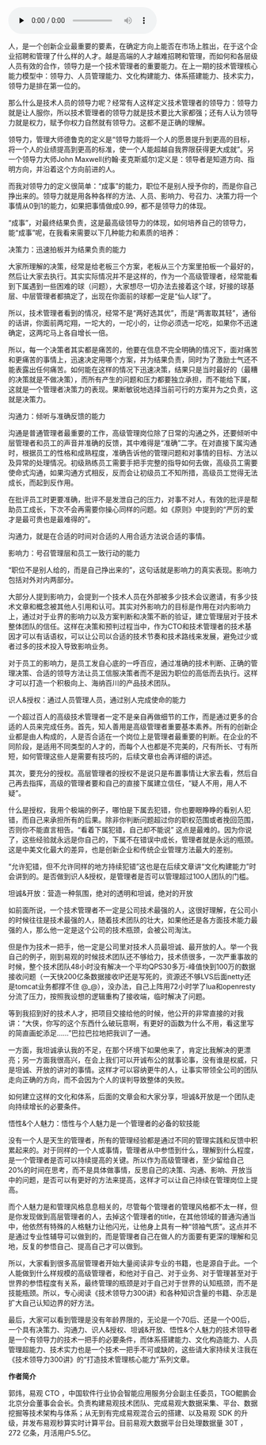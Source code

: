 <audio id="audio" title="第8讲 | 技术领导力就是“成事”的能力" controls="" preload="none"><source id="mp3" src="https://static001.geekbang.org/resource/audio/dd/47/dda2790bfe856643c6461de2fec61547.mp3"></audio>

人，是一个创新企业最重要的要素，在确定方向上能否在市场上胜出，在于这个企业招聘和管理了什么样的人才。越是高端的人才越难招聘和管理，而如何和各层级人员有效的合作，领导力是一个技术管理者的重要能力。在上一期的技术管理核心能力模型中：领导力、人员管理能力、文化构建能力、体系搭建能力、技术实力，领导力是排在第一位的。

那么什么是技术人员的领导力呢？经常有人这样定义技术管理者的领导力：领导力就是让人服你，所以技术管理者的领导力就是技术要比大家都强；还有人认为领导力就是权力，赋予你权力自然就有领导力。这都不是正确的理解。

领导力，管理大师德鲁克的定义是“领导力能将一个人的愿景提升到更高的目标，将一个人的业绩提高到更高的标准，使一个人能超越自我界限获得更大成就”。另一个领导力大师John Maxwell(约翰·麦克斯威尔)定义是：领导者是知道方向、指明方向，并沿着这个方向前进的人。

而我对领导力的定义很简单：“成事”的能力，职位不是别人授予你的，而是你自己挣出来的。领导力就是用各种各样的方法、人员、影响力、号召力、决策力将一个事情从0到1的能力，如果把事情做成0.99，都不是领导力的体现。

“成事”，对最终结果负责，这是最高级领导力的体现，如何培养自己的领导力，能“成事”呢，在我看来需要以下几种能力和素质的培养：

决策力：迅速拍板并为结果负责的能力

大家所理解的决策，经常是给老板三个方案，老板从三个方案里拍板一个最好的，然后让大家去执行。其实实际情况并不是这样的，作为一个高级管理者，经常能看到下属遇到一些困难的球（问题），大家想尽一切办法去接着这个球，好接的球基层、中层管理者都搞定了，出现在你面前的球都一定是“仙人球”了。

所以，技术管理者看到的情况，经常不是“两好选其优”，而是“两害取其轻”，通俗的话讲，你面前两坨翔，一坨大的，一坨小的，让你必须选一坨吃，如果你不迅速确定，这两坨马上各自增长一倍。

所以，每一个决策者其实都是痛苦的，他要在信息不完全明确的情况下，面对痛苦和更痛苦的事情上，迅速决定用哪个方案，并为结果负责，同时为了激励士气还不能表露出任何痛苦。如何能在这样的情况下迅速决策，结果只是当时最好的（最糟的决策就是不做决策），而所有产生的问题和压力都要独立承担，而不能给下属，这就是一个管理者决策力的表现。果断敏锐地选择当前可行的方案并为之负责，这就是决策力。

沟通力：倾听与准确反馈的能力

沟通是普通管理者最重要的工作，高级管理岗位除了日常的沟通之外，还要倾听中层管理者和员工的声音并准确的反馈，其中难得是“准确”二字。在对直接下属沟通时，根据员工的性格和成熟程度，准确告诉他的管理问题和对事情的目标、方法以及异常的处理情况。初级熟练员工需要手把手完整的指导如何去做，高级员工需要使命式沟通，如果沟通方式相反，反而会让初级员工不知所措，高级员工觉得无法成长，而起到反作用。

在批评员工时更要准确，批评不是发泄自己的压力，对事不对人，有效的批评是帮助员工成长，下次不会再需要你操心同样的问题。如《原则》中提到的“严厉的爱才是最可贵也是最难得的”。

沟通力，就是在合适的时间对合适的人用合适方法说合适的事情。

影响力：号召管理层和员工一致行动的能力

“职位不是别人给的，而是自己挣出来的”，这句话就是影响力的真实表现。影响力包括对外对内两部分。

大部分人提到影响力，会提到一个技术人员在外部被多少技术会议邀请，有多少技术文章和概念被其他人引用和认可。其实对外影响力的目标是作用在对内影响力上，通过对于业界的影响力以及方案判断和决策不断的验证，建立管理层对于技术整体团队的信任。这样在决策和预判过程当中，作为CTO和技术管理者的技术基因才可以有话语权，可以让公司以合适的技术节奏和技术路线来发展，避免过少或者过多的技术投入导致影响业务。

对于员工的影响力，是员工发自心底的一呼百应，通过准确的技术判断、正确的管理决策、合适的领导方法让员工信服决策者而不是因为职位的高低而去执行。这样才可以打造一个积极向上、海纳百川的产品技术团队。

识人&amp;授权：通过人员管理人员，通过别人完成使命的能力

一个超过百人的高级技术管理者一定不是亲自再做细节的工作，而是通过更多的合适的人员来完成任务。首先，知人善用是高级管理者重要基本素养。所有的创新企业都是由人构成的，人是否合适在一个岗位上是管理者最重要的判断。在企业的不同阶段，是适用不同类型的人才的，而每个人也都是不完美的，尺有所长、寸有所短，如何管理这些人是需要有技巧的，后续文章也会再详细的讲述。

其次，要充分的授权。高层管理者的授权不是说只是布置事情让大家去看，然后自己再去指挥，高级的管理者要和自己的直接下属建立信任，“疑人不用，用人不疑”。

什么是授权，我用个极端的例子，哪怕是下属去犯错，你也要眼睁睁的看别人犯错，而自己来承担所有的后果。除非你判断问题超过你的职权范围或者挽回范围，否则你不能直言相告。“看着下属犯错，自己却不能说” 这点是最难的。因为你说了，这些经验就永远是你自己的，下属不在错误中成长，管理者就是永远的瓶颈。这是中美文化最大的差异，也是创新企业和传统企业管理方法最大的差别。

“允许犯错，但不允许同样的地方持续犯错”这也是在后续文章讲“文化构建能力”时会讲到的。是否做到识人&amp;授权，是管理者是否可以管理超过100人团队的门槛。

坦诚&amp;开放：营造一种氛围，绝对的透明和坦诚，绝对的开放

如前面所说，一个技术管理者不一定是公司技术最强的人，这很好理解，在公司小的时候往往是技术最强的人，随着技术团队的壮大，如果他还是各方面技术能力最强的人，那么他一定是这个公司的技术瓶颈，会被公司淘汰。

但是作为技术一把手，他一定是公司里对技术人员最坦诚、最开放的人。举一个我自己的例子，刚到易观的时候技术团队还不够给力，技术债很多，一次严重事故的时候，整个技术团队48小时没有解决一个平均QPS30多万-峰值快到100万的数据接收问题（一天快200亿条数据接收IP还是写死的，资源还不够LVS后面netty还是tomcat业务都撑不住 @_@），没办法，自己上阵用72小时学了lua和openresty分流了压力，按照我设想的逻辑重构了接收端，临时解决了问题。

等到我招到好的技术人才，把项目交接给他的时候，他公开的非常直接的对我讲：“大侠，你写的这个东西什么破玩意啊，有更好的函数为什么不用，看这里写的简直画蛇添足……”巴拉巴拉地把我训了一通。

一方面，我坦诚承认我的不足，在那个环境下如果他来了，肯定比我解决的更漂亮；另一方面我很高兴，在会上我们可以开诚布公的就事论事，没有谁是权威，只是坦诚、开放的讲对的事情。这样才可以容纳更牛的人，让事实带领全公司的团队走向正确的方向，而不会因为个人的误判导致整体的失败。

如何建立这样的文化和体系，后面的文章会和大家分享，坦诚&amp;开放是一个团队走向持续增长的必要条件。

悟性&amp;个人魅力：悟性与个人魅力是一个管理者的必备的软技能

没有一个人是天生的管理者，所有的管理经验都是通过不同的管理实践和反馈中积累起来的。对于同样的一个人或事情，管理者从中参悟到什么，理解到什么程度，是一个管理者是否可以持续提高的关键。所以作为高级管理者，至少留给自己20%的时间在思考，而不是具体做事情，反思自己的决策、沟通、影响、开放当中的问题，是否可以有更好的方法来提高，这样才可以让自己持续在管理岗位上提高。

而个人魅力是和管理风格息息相关的，尽管每个管理者的管理风格都不太一样，但是你发现做到高层管理者的人，去掉这个管理者的title，在其他领域的普通沟通当中，他依然有特殊的人格魅力让他闪光，让他身上具有一种“领袖气质”。这点并不是通过专业性辅导可以做到的，而是管理者自己在做人的方面要有更深的理解和见地，反复的参悟自己、提高自己才可以做到。

所以，大家看到很多高层管理者开始大量阅读非专业的书籍，也是源自于此。一个人能做到什么样规模的高级管理者，和他对于自己、对于业务、对于管理甚至对于世界的参悟程度有关系，最终管理的瓶颈是对于自己对于世界的认知瓶颈，而不是技能瓶颈。所以，专心阅读《技术领导力300讲》和各种知识含量的书籍、杂志是扩大自己认知边界的好方法。

最后，大家可以看到管理是没有年龄界限的，无论是一个70后、还是一个00后，一个具有决策力、沟通力、识人&amp;授权、坦诚&amp;开放、悟性&amp;个人魅力的技术领导者是一个有领导力的技术一把手的必要条件，而体系搭建能力、文化构造能力、人员管理超能力、技术实力也是一个技术一把手不可或缺的，这些请大家持续关注我在《技术领导力300讲》的“打造技术管理核心能力”系列文章。

****作者简介****

郭炜，易观 CTO ，中国软件行业协会智能应用服务分会副主任委员，TGO鲲鹏会北京分会董事会会长。负责构建易观技术团队、完成易观大数据采集、平台、数据挖掘等技术架构与体系；从无到有完成易观混合云的搭建、以及易观 SDK 的升级，并发布易观秒算实时计算平台。目前易观大数据平台日处理数据量 30T ，272 亿条，月活用户5.5亿。
